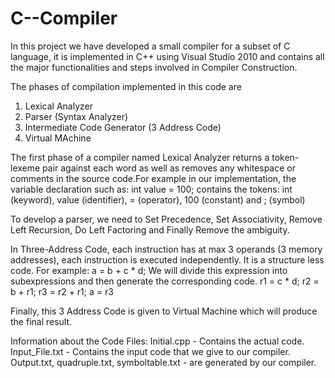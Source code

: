 # C--Compiler
In this project we have developed a small compiler for a subset of C language, it is implemented in C++ using Visual Studio 2010 and 
contains all the major functionalities and steps involved in Compiler Construction.


The phases of compilation implemented in this code are 
1. Lexical Analyzer
2. Parser (Syntax Analyzer)
3. Intermediate Code Generator (3 Address Code)
4. Virtual MAchine


The first phase of a compiler named Lexical Analyzer returns a token-lexeme pair against each word as well as removes any whitespace 
or comments in the source code.For example in our implementation, the variable declaration such as: 
                    int value = 100;
contains the tokens:
     int (keyword), value (identifier), = (operator), 100 (constant) and ; (symbol)


To develop a parser, we need to Set Precedence, Set Associativity, Remove Left Recursion, Do Left Factoring and Finally Remove the 
ambiguity.


In Three-Address Code, each instruction has at max 3 operands (3 memory addresses), each instruction is executed independently. It is a 
structure less code. For example:
                    a = b + c * d;
We will divide this expression into subexpressions and then generate the corresponding code.
     r1 = c * d;
     r2 = b + r1; 
     r3 = r2 + r1;
     a = r3
     
Finally, this 3 Address Code is given to Virtual Machine which will produce the final result.

Information about the Code Files:
    Initial.cpp - Contains the actual code. 
    Input_File.txt - Contains the input code that we give to our compiler.
    Output.txt, quadruple.txt, symboltable.txt - are generated by our compiler.

